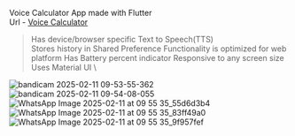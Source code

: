 Voice Calculator App made with Flutter \
Url - [Voice Calculator](https://sanjayadhikari-007.github.io/voice_calculator/)
> Has device/browser specific Text to Speech(TTS) \
> Stores history in Shared Preference
> Functionality is optimized for web platform
> Has Battery percent indicator
> Responsive to any screen size \
> Uses Material UI \

![bandicam 2025-02-11 09-53-55-362](https://github.com/user-attachments/assets/c92c8205-a732-4190-9f96-1394c3522754)
![bandicam 2025-02-11 09-54-08-055](https://github.com/user-attachments/assets/12aa783f-3214-44b6-b26f-9cb8c8112365)
![WhatsApp Image 2025-02-11 at 09 55 35_55d6d3b4](https://github.com/user-attachments/assets/da2a6fcd-84ac-4984-8ceb-3b7f70213012)
![WhatsApp Image 2025-02-11 at 09 55 35_83ff49a0](https://github.com/user-attachments/assets/f9e5389a-1e9c-47e8-8db0-3b426c80243a)
![WhatsApp Image 2025-02-11 at 09 55 35_9f957fef](https://github.com/user-attachments/assets/afe15c99-6a66-422d-92e1-f97557d51c3c)
